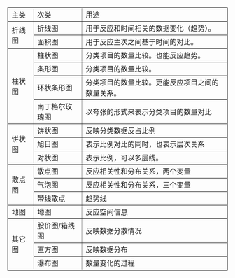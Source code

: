 

<table width="100%" border="1">
  <tbody>
    <tr>
      <td>主类 </td>
      <td>次类 </td>
      <td>用途 </td>
    </tr>
    <tr>
      <td rowspan="2">折线图</td>
      <td>折线图</td>
      <td>用于反应和时间相关的数据变化（趋势）。</td>
    </tr>
    <tr>
      <td>面积图</td>
      <td>用于反应主次之间基于时间的对比。</td>
    </tr>
    <tr>
      <td rowspan="4">柱状图</td>
      <td>柱状图</td>
      <td>分类项目的数量比较。也能反应趋势。</td>
    </tr>
    <tr>
      <td>条形图</td>
      <td>分类项目的数量比较。</td>
    </tr>
    <tr>
      <td>环状条形图</td>
      <td>分类项目的数量比较。更能反应项目之间的数量关系。</td>
    </tr>
    <tr>
      <td>南丁格尔玫瑰图</td>
      <td>以夸张的形式来表示分类项目的数量对比</td>
    </tr>
    <tr>
      <td rowspan="3">饼状图</td>
      <td>饼状图</td>
      <td>反映分类数据反占比例</td>
    </tr>
    <tr>
      <td>旭日图</td>
      <td>表示比例对比的同时，也表示层次关系</td>
    </tr>
    <tr>
      <td>对状图</td>
      <td>表示比例，可以多层线。</td>
    </tr>
    <tr>
      <td rowspan="3">散点图</td>
      <td>散点图</td>
      <td>反应相关性和分布关系，两个变量</td>
    </tr>
    <tr>
      <td>气泡图</td>
      <td>反应相关性和分布关系，三个变量</td>
    </tr>
    <tr>
      <td>带线散点</td>
      <td>趋势线</td>
    </tr>
    <tr>
      <td>地图</td>
      <td>地图</td>
      <td>反应空间信息</td>
    </tr>
    <tr>
      <td rowspan="3">其它图</td>
      <td>股价图/箱线图</td>
      <td>反映数据分散情况</td>
    </tr>
    <tr>
      <td>直方图</td>
      <td>反映数据分布</td>
    </tr>
    <tr>
      <td>瀑布图</td>
      <td>数量变化的过程</td>
    </tr>
  </tbody>
</table>
